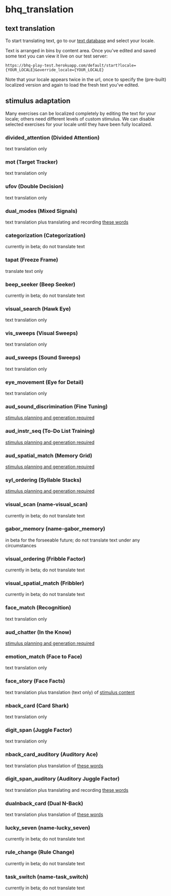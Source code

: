 bhq_translation
===============

## text translation

To start translating text, go to our [text database](https://tra:vame4uFA@tra.cloudant.com/rfm_loc/_design/rfm_loc/index.html#) and select your locale.

Text is arranged in bins by content area. Once you've edited and saved some text you can view it live on our test server:

	https://bhq-play-test.herokuapp.com/default/start?locale={YOUR_LOCALE}&override_locale={YOUR_LOCALE}
	
Note that your locale appears twice in the url, once to specify the (pre-built) localized version and again to load the fresh text you've edited.

## stimulus adaptation

Many exercises can be localized completely by editing the text for your locale; others need different levels of custom stimulus. We can disable selected exercises for your locale until they have been fully localized.

### divided_attention (Divided Attention)

text translation only

### mot (Target Tracker)

text translation only

### ufov (Double Decision)

text translation only

### dual_modes (Mixed Signals)

text translation plus translating and recording [these words](dual_modes.md)

### categorization (Categorization)

currently in beta; do not translate text

### tapat (Freeze Frame)

translate text only

### beep_seeker (Beep Seeker)

currently in beta; do not translate text

### visual_search (Hawk Eye)

text translation only

### vis_sweeps (Visual Sweeps)

text translation only

### aud_sweeps (Sound Sweeps)

text translation only

### eye_movement (Eye for Detail)

text translation only

### aud_sound_discrimination (Fine Tuning)

[stimulus planning and generation required](tua.md)

### aud_instr_seq (To-Do List Training)

[stimulus planning and generation required](lad.md)

### aud_spatial_match (Memory Grid)

[stimulus planning and generation required](misrp.md)

### syl_ordering (Syllable Stacks)

[stimulus planning and generation required](misrp.md)

### visual_scan (name-visual_scan)

currently in beta; do not translate text

### gabor_memory (name-gabor_memory)

in beta for the forseeable future; do not translate text under any circumstances

### visual_ordering (Fribble Factor)

currently in beta; do not translate text

### visual_spatial_match (Fribbler)

currently in beta; do not translate text

### face_match (Recognition)

text translation only

### aud_chatter (In the Know)

[stimulus planning and generation required](chatter.md)

### emotion_match (Face to Face)

text translation only

### face_story (Face Facts)

text translation plus translation (text only) of [stimulus content](face_story)

### nback_card (Card Shark)

text translation only

### digit_span (Juggle Factor)

text translation only

### nback_card_auditory (Auditory Ace)

text translation plus translation of [these words](auditory_ace.md)

### digit_span_auditory (Auditory Juggle Factor)

text translation plus translating and recording [these words](digit_span_auditory.md)

### dualnback_card (Dual N-Back)

text translation plus translation of [these words](auditory_ace.md)

### lucky_seven (name-lucky_seven)

currently in beta; do not translate text

### rule_change (Rule Change)

currently in beta; do not translate text

### task_switch (name-task_switch)

currently in beta; do not translate text
